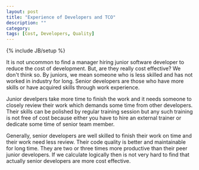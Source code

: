 ```yaml
---
layout: post
title: "Experience of Developers and TCO"
description: ""
category: 
tags: [Cost, Developers, Quality]
---
```

{% include JB/setup %}

It is not uncommon to find a manager hiring junior software developer to reduce the cost of development. But, are they really cost effective? We don't think so. By juniors, we mean someone who is less skilled and has not worked in industry for long. Senior developers are those who have more skills or have acquired skills through work experience.

Junior develpers take more time to finish the work and it needs someone to closely review their work which demands some time from other developers. Their skills can be polished by regular training session but any such training is not free of cost because either you have to hire an external trainer or dedicate some time of senior team member.

Generally, senior developers are well skilled to finish their work on time and their work need less review. Their code quality is better and maintainable for long time. They are two or three times more productive than their peer junior developers.  If we calculate logically then is not very hard to find that actually senior developers are more cost effective.
